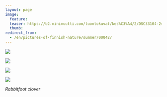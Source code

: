 ```yaml
---
layout: page
image:
  feature:
  teaser: https://b2.minimuutti.com/luontokuvat/kes%C3%A4/2/DSC33104-245px.jpg
  thumb:
redirect_from:
  - /en/pictures-of-finnish-nature/summer/00042/
---
```


![](https://b2.minimuutti.com/luontokuvat/kes%C3%A4/2/DSC33104-800px.jpg)

![](https://b2.minimuutti.com/luontokuvat/kes%C3%A4/2/DSC33106-800px.jpg)

![](https://b2.minimuutti.com/luontokuvat/kes%C3%A4/2/DSC33111-800px.jpg)

![](https://b2.minimuutti.com/luontokuvat/kes%C3%A4/2/DSC33114-800px.jpg)

*Rabbitfoot clover*
